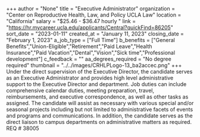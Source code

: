 +++
author = "None"
title = "Executive Administrator"
organization = "Center on Reproductive Health, Law, and Policy UCLA Law"
location = "California"
salary = "$25.46 - $36.47 hourly  "
link = "https://hr.mycareer.ucla.edu/applicants/Central?quickFind=86205"
sort_date = "2023-01-11"
created_at = "January 11, 2023"
closing_date = "February 1, 2023"
a_job_type = ["Full Time"]
b_benefits = ["General Benefits","Union-Eligible","Retirement","Paid Leave","Health Insurance","Paid Vacation","Dental","Vision","Sick time","Professional development"]
c_feedback = ""
aa_degrees_required = "No degree required"
thumbnail = "../../images/CRHLPLogo-13_ba2accec.png"
+++
Under the direct supervision of the Executive Director, the candidate serves as an Executive Administrator and provides high level administrative support to the Executive Director and department. Job duties can include comprehensive calendar duties, meeting preparation, travel, reimbursements, and executive correspondence, as well as other tasks as assigned. The candidate will assist as necessary with various special and/or seasonal projects including but not limited to administrative facets of events and programs and communications. In addition, the candidate serves as the direct liaison to campus departments on administrative matters as required.  REQ # 38005 